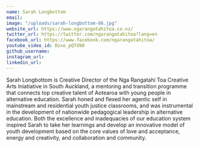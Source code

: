 ```yaml
---
name: Sarah Longbottom
email: 
image: "/uploads/sarah-longbottom-66.jpg"
website_url: https://www.ngarangatahitoa.co.nz/
twitter_url: https://twitter.com/ngarangatahitoa?lang=en
facebook_url: https://www.facebook.com/ngarangatahitoa/
youtube_video_id: Dzxe_pQTd90
github_username: 
instagram_url: 
linkedin_url: 
---
```


Sarah Longbottom is Creative Director of the Nga Rangatahi Toa Creative Arts Iniatiative in South Auckland, a mentoring and transition programme that connects top creative talent of Aotearoa with young people in alternative education. Sarah honed and flexed her agentic self in mainstream and residential youth justice classrooms, and was instrumental in the development of nationwide pedagogical leadership in alternative education. Both the excellence and inadequacies of our education system inspired Sarah to take her learnings and develop an innovative model of youth development based on the core values of love and acceptance, energy and creativity, and collaboration and community.
